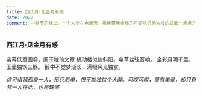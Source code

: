 ```yaml
---
title: 西江月·见金月有感
date: 2022
comment: 中秋节的晚上，一个人坐在电草旁，看着带着金辉的月亮从机动大楼的后面一点点升起，旁边又有好多人在聚会，好不热闹
---
```

### 西江月·见金月有感

帘幕低垂画卷，阑干独倚文章
机动楼似倚斜阳，电草丝弦音响。
金彩月明千里，玉壶独饮三觞。
醉中不觉梦渐长，满眼风光独赏。



*这可惜我孤身一人，形只影单，恨不能独饮个大醉。可叹可叹，虽有美景，却只有我一人在此，也是缺憾*